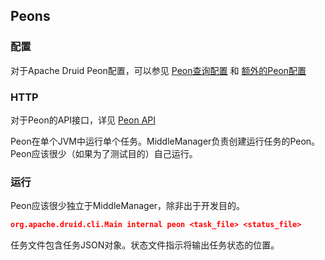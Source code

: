 <!-- toc -->

<script async src="https://pagead2.googlesyndication.com/pagead/js/adsbygoogle.js"></script>
<ins class="adsbygoogle"
     style="display:block; text-align:center;"
     data-ad-layout="in-article"
     data-ad-format="fluid"
     data-ad-client="ca-pub-8828078415045620"
     data-ad-slot="7586680510"></ins>
<script>
     (adsbygoogle = window.adsbygoogle || []).push({});
</script>

## Peons
### 配置
对于Apache Druid Peon配置，可以参见 [Peon查询配置](../Configuration/configuration.md) 和 [额外的Peon配置](../Configuration/configuration.md)

### HTTP
对于Peon的API接口，详见 [Peon API](../operations/api.md#Peon)

Peon在单个JVM中运行单个任务。MiddleManager负责创建运行任务的Peon。Peon应该很少（如果为了测试目的）自己运行。

### 运行
Peon应该很少独立于MiddleManager，除非出于开发目的。

```json
org.apache.druid.cli.Main internal peon <task_file> <status_file>
```

任务文件包含任务JSON对象。状态文件指示将输出任务状态的位置。